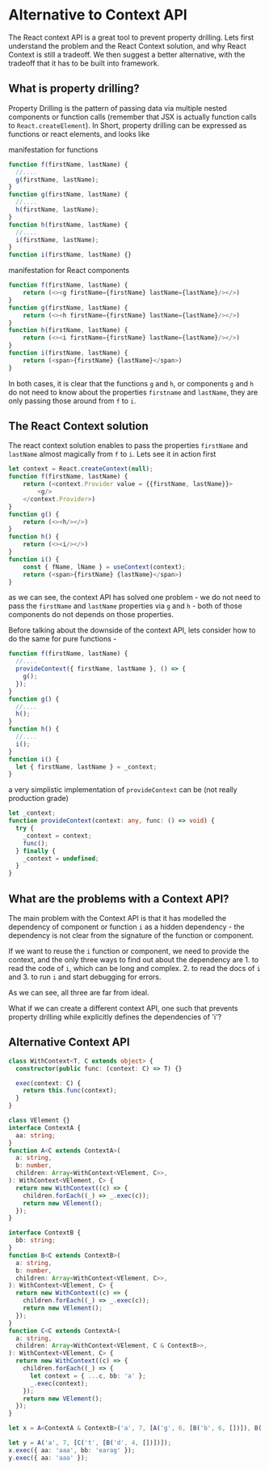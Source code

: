 # Alternative to Context API

The React context API is a great tool to prevent property drilling. Lets first understand
the problem and the React Context solution, and why React Context is still a tradeoff.
We then suggest a better alternative, with the tradeoff that it has to be built into framework.

## What is property drilling?

Property Drilling is the pattern of passing data via multiple nested components or function
calls (remember that JSX is actually function calls to `React.createElement`).
In Short, property drilling can be expressed as functions or react elements, and looks like

manifestation for functions

```typescript
function f(firstName, lastName) {
  //....
  g(firstName, lastName);
}
function g(firstName, lastName) {
  //....
  h(firstName, lastName);
}
function h(firstName, lastName) {
  //....
  i(firstName, lastName);
}
function i(firstName, lastName) {}
```

manifestation for React components

```typescript jsx
function f(firstName, lastName) {
    return (<><g firstName={firstName} lastName={lastName}/></>)
}
function g(firstName, lastName) {
    return (<><h firstName={firstName} lastName={lastName}/></>)
}
function h(firstName, lastName) {
    return (<><i firstName={firstName} lastName={lastName}/></>)
}
function i(firstName, lastName) {
    return (<span>{firstName} {lastName}</span>)
}
```

In both cases, it is clear that the functions `g` and `h`, or components `g` and `h` do not need
to know about the properties `firstname` and `lastName`, they are only passing those around
from `f` to `i`.

## The React Context solution

The react context solution enables to pass the properties `firstName` and `lastName` almost magically
from `f` to `i`. Lets see it in action first

```typescript jsx
let context = React.createContext(null);
function f(firstName, lastName) {
    return (<context.Provider value = {{firstName, lastName}}>
        <g/>
    </context.Provider>)
}
function g() {
    return (<><h/></>)
}
function h() {
    return (<><i/></>)
}
function i() {
    const { fName, lName } = useContext(context);
    return (<span>{firstName} {lastName}</span>)
}
```

as we can see, the context API has solved one problem - we do not need to pass the `firstName`
and `lastName` properties via `g` and `h` - both of those components do not depends on those properties.

Before talking about the downside of the context API, lets consider how to do the same for pure functions -

```typescript
function f(firstName, lastName) {
  //....
  provideContext({ firstName, lastName }, () => {
    g();
  });
}
function g() {
  //....
  h();
}
function h() {
  //....
  i();
}
function i() {
  let { firstName, lastName } = _context;
}
```

a very simplistic implementation of `provideContext` can be (not really production grade)

```typescript
let _context;
function provideContext(context: any, func: () => void) {
  try {
    _context = context;
    func();
  } finally {
    _context = undefined;
  }
}
```

## What are the problems with a Context API?

The main problem with the Context API is that it has modelled the dependency of component
or function `i` as a hidden dependency - the dependency is not clear from the signature of
the function or component.

If we want to reuse the `i` function or component, we need to provide the context, and the
only three ways to find out about the dependency are 1. to read the code of `i`,
which can be long and complex. 2. to read the docs of `i` and 3. to run `i` and start debugging for errors.

As we can see, all three are far from ideal.

What if we can create a different context API, one such that prevents property drilling while
explicitly defines the dependencies of 'i'?

## Alternative Context API

```typescript
class WithContext<T, C extends object> {
  constructor(public func: (context: C) => T) {}

  exec(context: C) {
    return this.func(context);
  }
}

class VElement {}
interface ContextA {
  aa: string;
}
function A<C extends ContextA>(
  a: string,
  b: number,
  children: Array<WithContext<VElement, C>>,
): WithContext<VElement, C> {
  return new WithContext((c) => {
    children.forEach((_) => _.exec(c));
    return new VElement();
  });
}

interface ContextB {
  bb: string;
}
function B<C extends ContextB>(
  a: string,
  b: number,
  children: Array<WithContext<VElement, C>>,
): WithContext<VElement, C> {
  return new WithContext((c) => {
    children.forEach((_) => _.exec(c));
    return new VElement();
  });
}
function C<C extends ContextA>(
  a: string,
  children: Array<WithContext<VElement, C & ContextB>>,
): WithContext<VElement, C> {
  return new WithContext((c) => {
    children.forEach((_) => {
      let context = { ...c, bb: 'a' };
      _.exec(context);
    });
    return new VElement();
  });
}

let x = A<ContextA & ContextB>('a', 7, [A('g', 6, [B('b', 6, [])]), B('c', 8, [])]);

let y = A('a', 7, [C('t', [B('d', 4, [])])]);
x.exec({ aa: 'aaa', bb: 'earag' });
y.exec({ aa: 'aaa' });
```
